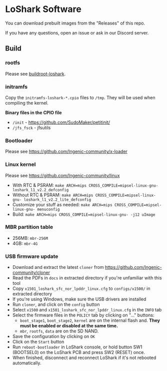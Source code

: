 # LoShark Software

You can download prebuilt images from the "Releases" of this repo.

If you have any questions, open an issue or ask in our Discord server.


## Build

### rootfs
Please see [buildroot-loshark](https://github.com/SudoMaker/buildroot-loshark).

### initramfs
Copy the `initramfs-loshark-*.cpio` files to `/tmp`. They will be used when compiling the kernel.

**Binary files in the CPIO file**
- `/init` - https://github.com/SudoMaker/petitinit/
- `/jfs_fsck` - jfsutils

### Bootloader
Please see https://github.com/Ingenic-community/x-loader

### Linux kernel
Please see https://github.com/Ingenic-community/linux

- With RTC & PSRAM: `make ARCH=mips CROSS_COMPILE=mipsel-linux-gnu- loshark_l1_v2.2_defconfig`
- Without RTC & PSRAM: `make ARCH=mips CROSS_COMPILE=mipsel-linux-gnu- loshark_l1_v2.2_lite_defconfig`
- Customize your stuff as needed: `make ARCH=mips CROSS_COMPILE=mipsel-linux-gnu- menuconfig`
- Build: `make ARCH=mips CROSS_COMPILE=mipsel-linux-gnu- -j12 uImage`

### MBR partition table
- 256MB: `mbr-256M`
- 4GB: `mbr-4G`

### USB firmware update
- Download and extract the latest `cloner` from https://github.com/Ingenic-community/cloner
- Read the PDFs in `docs` in extracted directory if you're unfamiliar with this tool
- Copy `x1501_loshark_sfc_nor_lpddr_linux.cfg` to `configs/x1500/` in extracted directory
- If you're using Windows, make sure the USB drivers are installed
- Run `cloner`, and click on the `config` button
- Select `x1500` and `x1501_loshark_sfc_nor_lpddr_linux.cfg` in the `INFO` tab
- Select the firmware files in the `POLICY` tab by clicking on "..." buttons:
    - `boot_stage1`, `boot_stage2`, `kernel` are on the internal flash and. **They must be enabled or disabled at the same time.**
    - `mbr`, `rootfs`, `data` are on the SD NAND.
- Save the configuration by clicking on `OK`
- Click on the `Start` button
- Run `reboot-bootloader` in LoShark console, or hold button SW1 (BOOTSEL0) on the LoShark PCB and press SW2 (RESET) once.
- When finished, disconnect and reconnect LoShark if it's not rebooted automatically.